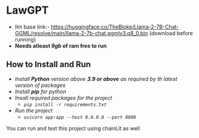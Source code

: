 # LawGPT

- llm base link:- https://huggingface.co/TheBloke/Llama-2-7B-Chat-GGML/resolve/main/llama-2-7b-chat.ggmlv3.q8_0.bin (download before running)
- **Needs atleast _9gb_ of ram free to run**

## How to Install and Run

- _Install **Python** version above **3.9 or above** as required by th latest version of packages_
- _Install **pip** for python_
- _Insall required packages for the project_
  - _`pip install -r requirements.txt`_
- _Run the project_
  - _`uvicorn app:app --host 0.0.0.0 --port 8000`_

You can run and test this project using chainLit as well
